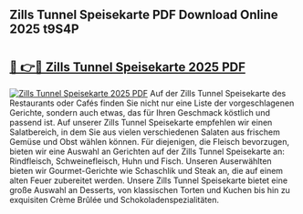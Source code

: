 ## Zills Tunnel Speisekarte PDF Download Online 2025 t9S4P

# <h2><a href="http://gc7oh2.nevu.top/?p=Zills+Tunnel+Speisekarte">🔗 👉🔴 Zills Tunnel Speisekarte 2025 PDF</a></h2>

[![Zills Tunnel Speisekarte 2025 PDF](https://i.imgur.com/dBaPXMq.png)](http://gc7oh2.nevu.top/?p=Zills+Tunnel+Speisekarte)
Auf der Zills Tunnel Speisekarte des Restaurants oder Cafés finden Sie nicht nur eine Liste der vorgeschlagenen Gerichte, sondern auch etwas, das für Ihren Geschmack köstlich und passend ist. Auf unserer Zills Tunnel Speisekarte empfehlen wir einen Salatbereich, in dem Sie aus vielen verschiedenen Salaten aus frischem Gemüse und Obst wählen können. Für diejenigen, die Fleisch bevorzugen, bieten wir eine Auswahl an Gerichten auf der Zills Tunnel Speisekarte an: Rindfleisch, Schweinefleisch, Huhn und Fisch. Unseren Auserwählten bieten wir Gourmet-Gerichte wie Schaschlik und Steak an, die auf einem alten Feuer zubereitet werden. Unsere Zills Tunnel Speisekarte bietet eine große Auswahl an Desserts, von klassischen Torten und Kuchen bis hin zu exquisiten Crème Brûlée und Schokoladenspezialitäten.
